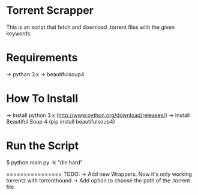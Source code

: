 Torrent Scrapper
================

This is an script that fetch and download .torrent files with the given keywords.


Requirements
============

-> python 3.x
-> beautifulsoup4



How To Install
==============
-> Install python 3.x (http://www.python.org/download/releases/)
-> Install Beautiful Soup 4 (pip install beautifulsoup4)


Run the Script
==============
 $ python main.py -k "die hard"


================
TODO:
-> Add new Wrappers.
Now it's only working torrentz with torrenthound
-> Add option to choose the path of the .torrent file.
